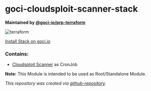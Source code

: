 # goci-cloudsploit-scanner-stack

**Maintained by [@goci-io/prp-terraform](https://github.com/orgs/goci-io/teams/prp-terraform)**

![terraform](https://github.com/goci-io/goci-cloudsploit-scanner-stack/workflows/terraform/badge.svg?branch=master&event=push)

[Install Stack on goci.io](https://eu1.goci.io/dashboard/providers/cloudsploit/wizard)

### Contains:
- [Cloudsploit Scanner](https://github.com/goci-io/cloudsploit-scanner) as CronJob

**Note:** This Module is intended to be used as Root/Standalone Module.

_This repository was created via [github-repository](https://github.com/goci-io/github-repository)._
